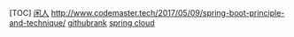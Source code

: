 [TOC]
[闲人](http://www.codemaster.tech/)
http://www.codemaster.tech/2017/05/09/spring-boot-principle-and-technique/
[githubrank](http://githubrank.com/)
[spring cloud](https://springcloud.cc/)
